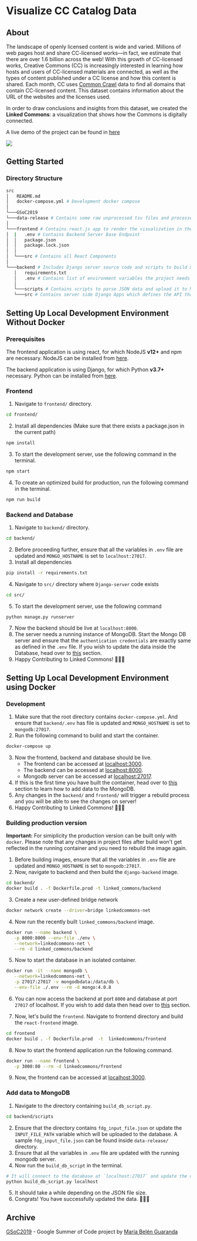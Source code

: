 # Visualize CC Catalog Data

## About

The landscape of openly licensed content is wide and varied. Millions of web pages host and share CC-licensed works—in fact, we estimate that there are over 1.6 billion across the web! With this growth of CC-licensed works, Creative Commons (CC) is increasingly interested in learning how hosts and users of CC-licensed materials are connected, as well as the types of content published under a CC license and how this content is shared. Each month, CC uses [Common Crawl](https://commoncrawl.org/) data to find all domains that contain CC-licensed content. This dataset contains information about the URL of the websites and the licenses used. 

In order to draw conclusions and insights from this dataset, we created the **Linked Commons**: a visualization that shows how the Commons is digitally connected.

A live demo of the project can be found in [here](http://dataviz.creativecommons.engineering/)

![](https://opensource.creativecommons.org/blog/entries/linked-commons-gsoc-wrap-up/design-light.png)

## Getting Started

### Directory Structure
```bash
src
│   README.md
│   docker-compose.yml # Development docker compose
│
└───GSoC2019
└───data-release # Contains some raw unprocessed tsv files and processed output JSON files
│
└───frontend # Contains react.js app to render the visualization in the browser.
│  |   .env # Contains Backend Server Base Endpoint
│  │   package.json
│  │   package.lock.json
│  │
│  └───src # Contains all React Components
│  
└───backend # Includes Django server source code and scripts to build & update the database. 
   │   requirements.txt
   │   .env # Contains list of environment variables the project needs
   │
   └───scripts # Contains scripts to parse JSON data and upload it to MongoDB server
   └───src # Contains server side Django Apps which defines the API that feeds data to the visualization 
```


## Setting Up Local Development Environment Without Docker

### Prerequisites

The frontend application is using react, for which NodeJS **v12+** and npm are necessary. NodeJS can be installed from [here](https://nodejs.org/en/).

The backend application is using Django, for which Python **v3.7+** necessary. Python can be installed from [here](https://www.python.org/downloads/).

### Frontend
1. Navigate to `frontend/` directory.
```bash
cd frontend/
```
2. Install all dependencies (Make sure that there exists a package.json in the current path)
```bash
npm install
```
3. To start the development server, use the following command in the terminal.
```bash
npm start
```
4. To create an optimized build for production, run the following command in the terminal.
```bash
npm run build
```

### Backend and Database


1. Navigate to `backend/` directory.
```bash
cd backend/
```
2. Before proceeding further, ensure that all the variables in `.env` file are updated and `MONGO_HOSTNAME` is set to `localhost:27017`.
3. Install all dependencies
```bash
pip install -r requirements.txt
```
4. Navigate to `src/` directory where `Django-server` code exists
```bash
cd src/
```
5. To start the development server, use the following command
```bash
python manage.py runserver
```
7. Now the backend should be live at `localhost:8000`.
8. The server needs a running instance of MongoDB. Start the Mongo DB server and ensure that the `authentication credentials` are exactly same as defined in the `.env` file. If you wish to update the data inside the Database, head over to [this](#add-data-to-mongodb) section.
9. Happy Contributing to Linked Commons! 🚀🚀🚀


## Setting Up Local Development Environment using Docker

### Development 

1. Make sure that the root directory contains `docker-compose.yml`. And ensure that `backend/.env` has file is updated and `MONGO_HOSTNAME` is set to `mongodb:27017`.
2. Run the following command to build and start the container.
```bash
docker-compose up
```
3. Now the frontend, backend and database should be live.
   - The frontend can be accessed at [localhost:3000](http://localhost:3000/).
   - The backend can be accessed at [localhost:8000](http://localhost:8000/).
   - Mongodb server can be accessed at [localhost:27017](http://localhost:27017/).
4. If this is the first time you have built the container, head over to [this](#add-data-to-mongodb) section to learn how to add data to the MongoDB.
5. Any changes in the `backend/` and `frontend/` will trigger a rebuild process and you will be able to see the changes on server! 
6. Happy Contributing to Linked Commons! 🚀🚀🚀



### Building production version

**Important:** For simiplicity the production version can be built only with `docker`. Please note that any changes in project files after build won't get reflected in the running container and you need to rebuild the image again. 

1. Before building images, ensure that all the variables in `.env` file are updated and `MONGO_HOSTNAME` is set to `mongodb:27017`.
2. Now, navigate to backend and then build the `django-backend` image.
```bash
cd backend/
docker build . -f Dockerfile.prod -t linked_commons/backend
```
3. Create a new user-defined bridge network
```bash
docker network create --driver=bridge linkedcommons-net
```
4. Now run the recently built `linked_commons/backend` image.
```bash
docker run --name backend \
   -p 8000:8000 --env-file ./env \
   --network=linkedcommons-net \
   --rm -d linked_commons/backend
```
5. Now to start the database in an isolated container.
```bash
docker run -it --name mongodb \
   --network=linkedcommons-net \
   -p 27017:27017 -v mongodbdata:/data/db \
   --env-file ./.env --rm -d mongo:4.0.8
```
6. You can now access the backend at port `8000` and database at port `27017` of localhost. If you wish to add data then head over to [this](#add-data-to-mongodb) section.

7. Now, let's build the `frontend`. Navigate to frontend directory and build the `react-frontend` image.
```bash
cd frontend
docker build . -f Dockerfile.prod  -t  linkedcommons/frontend
```
8. Now to start the frontend application run the following command.
```bash
docker run --name frontend \
   -p 3000:80 --rm -d linkedcommons/frontend
```
9. Now, the frontend can be accessed at [localhost:3000](http://localhost:3000/).


### Add data to MongoDB
1. Navigate to the directory containing `build_db_script.py`.
```bash
cd backend/scripts
```
2. Ensure that the directory contains `fdg_input_file.json` or update the `INPUT_FILE_PATH` variable which will be uploaded to the database. A sample `fdg_input_file.json` can be found inside `data-release/` directory.
3. Ensure that all the variables in `.env` file are updated with the running mongodb server.
4. Now run the `build_db_script` in the terminal. 
```bash
# It will connect to the database at `localhost:27017` and update the data. 
python build_db_script.py localhost
```
5. It should take a while depending on the JSON file size. 
6. Congrats! You have successfully updated the data. 🎉🎉🎉


## Archive

[GSoC2019](https://github.com/creativecommons/cccatalog-dataviz/tree/master/GSoC2019) - Google Summer of Code project by [María Belén Guaranda](https://github.com/soccerdroid)
